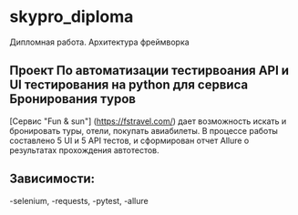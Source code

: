# skypro_diploma
Дипломная работа. Архитектура фреймворка
## Проект По автоматизации тестирвоания API и UI тестирования на python для сервиса Бронирования туров
[Сервис "Fun & sun"] (https://fstravel.com/) дает возможность искать и бронировать туры, отели, покупать авиабилеты.
В процессе работы составлено 5 UI  и 5 API тестов, и сформирован отчет Allure о результатах прохождения автотестов.

## Зависимости:
-selenium,
-requests,
-pytest,
-allure

